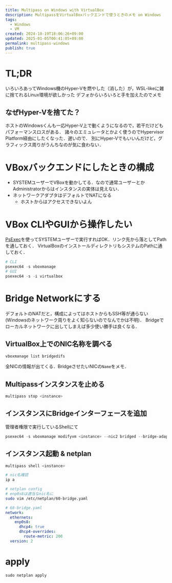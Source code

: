 ```yaml
---
title: Multipass on Windows with VirtualBox
description: MultipassをVirtualBoxバックエンドで使うときのメモ on Windows
tags:
  - Windows
  - VM
created: 2024-10-19T18:06:26+09:00
updated: 2025-01-05T00:41:05+09:00
permalink: multipass-windows
publish: true
---
```


# TL;DR

いろいろあってWindows機のHyper-Vを燃やした（消した）が，WSL-likeに雑に捨てれるLinux環境が欲しかった
デフォからいろいろと手を加えたのでメモ

## なぜHyper-Vを捨てた？

ホストのWindowsくんも一応Hyper-V上で動くようになるので，若干だけどもパフォーマンスロスがある．
諸々のエミュレータとかよく使うのでHypervisor Platform経由にしたくなった．遅いので．
別にHyper-Vでもいいんだけど，グラフィックス周りがうんちなのが気に食わない．

# VBoxバックエンドにしたときの構成

- SYSTEMユーザーでVBoxを動かしてる．なので通常ユーザーとかAdministratorからはインスタンスの実体は見えない．
- ネットワークアダプタはデフォルトでNATになる
  - ホストからはアクセスできないよん

# VBox CLIやGUIから操作したい

[PsExec](https://learn.microsoft.com/ja-jp/sysinternals/downloads/psexec)を使ってSYSTEMユーザーで実行すればOK．リンク先から落としてPathを通しておく．
VirtualBoxのインストールディレクトリもシステムのPathに通しておく．

```powershell
# CLI
psexec64 -s vboxmanage
# GUI
psexec64 -s -i virtualbox
```

# Bridge Networkにする

デフォルトのNATだと，構成によってはホストからもSSH等が通らない (Windowsのネットワーク周りをよく知らないのでなんでかは不明)．
Bridgeでローカルネットワークに出してしまえば多少使い勝手は良くなる．

## VirtualBox上でのNIC名称を調べる

```powershell
vboxmanage list bridgedifs
```

全NICの情報が出てくる．BridgeさせたいNICの`Name`をメモ．

## Multipassインスタンスを止める

```powershell
multipass stop <instance>
```

## インスタンスにBridgeインターフェースを追加

管理者権限で実行しているShellにて

```powershell
psexec64 -s vboxmanage modifyvm <instance> --nic2 bridged --bridge-adapter2 <interface name>
```

## インスタンス起動 & netplan

```bash
multipass shell <instance>

# nic名確認
ip a

# netplan config
# enp0s8は適当なnic名に
sudo vim /etc/netplan/60-bridge.yaml
```

```yaml
# 60-bridge.yaml
network:
  ethernets:
    enp0s8:
      dhcp4: true
      dhcp4-overrides:
        route-metric: 200
  version: 2
```

# apply

```shell
sudo netplan apply
```
